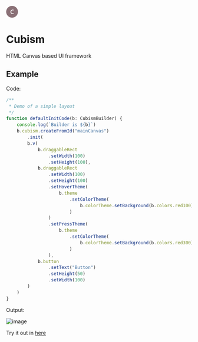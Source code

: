 ![image](/Assets/favicon-32x32.png)

# Cubism


HTML Canvas based UI framework

## Example
Code:
```typescript
/**
 * Demo of a simple layout
 */
function defaultInitCode(b: CubismBuilder) {
    console.log(`Builder is ${b}`)
    b.cubism.createFromId("mainCanvas")
        .init(
        b.v(
            b.draggableRect
                .setWidth(100)
                .setHeight(100),
            b.draggableRect
                .setWidth(100)
                .setHeight(100)
                .setHoverTheme(
                    b.theme
                        .setColorTheme(
                            b.colorTheme.setBackground(b.colors.red100)
                        )
                )
                .setPressTheme(
                    b.theme
                        .setColorTheme(
                            b.colorTheme.setBackground(b.colors.red300)
                        )
                ),
            b.button
                .setText("Button")
                .setHeight(50)
                .setWidth(100)
        )
    )
}
```
Output:

<img width="317" alt="image" src="https://user-images.githubusercontent.com/114621472/194082209-d207383e-9816-4c13-a0c9-d11d319b087d.png">

Try it out in [here](/Cubism/index.html)




